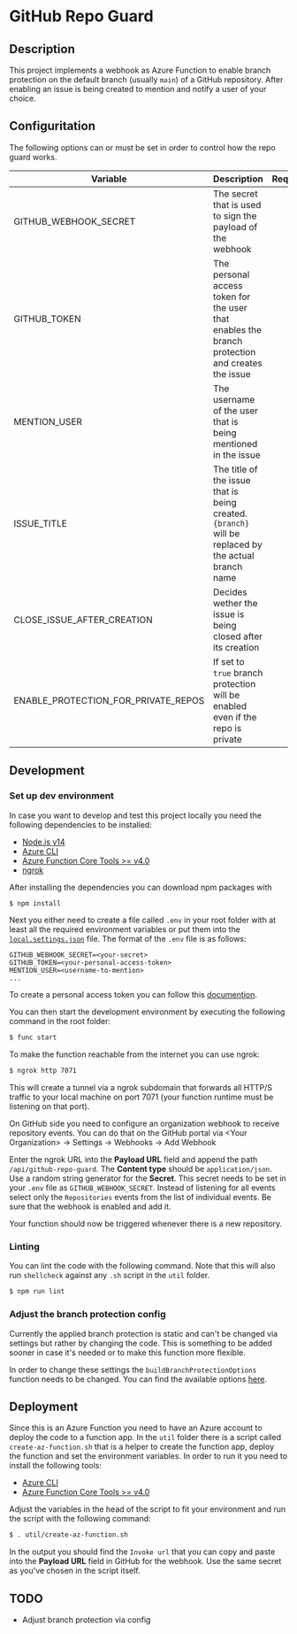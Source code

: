 GitHub Repo Guard
=================

Description
-----------

This project implements a webhook as Azure Function to enable branch protection on the default branch (usually `main`) of a GitHub repository. After enabling an issue is being created to mention and notify a user of your choice.

Configuritation
--------------

The following options can or must be set in order to control how the repo guard works.

|Variable | Description | Required? | Default|
|---------|-------------|:---------:|--------|
| GITHUB_WEBHOOK_SECRET | The secret that is used to sign the payload of the webhook | ✅ | |
| GITHUB_TOKEN | The personal access token for the user that enables the branch protection and creates the issue | ✅ | |
| MENTION_USER | The username of the user that is being mentioned in the issue | ✅ | |
| ISSUE_TITLE | The title of the issue that is being created. `{branch}` will be replaced by the actual branch name | ❌ | `Branch protection for {branch} enabled` |
| CLOSE_ISSUE_AFTER_CREATION | Decides wether the issue is being closed after its creation | ❌ | `true` |
| ENABLE_PROTECTION_FOR_PRIVATE_REPOS | If set to `true` branch protection will be enabled even if the repo is private | ❌ | `false` |

Development
-----------

### Set up dev environment

In case you want to develop and test this project locally you need the following dependencies to be installed:

- [Node.js v14](https://nodejs.org/en/download/)
- [Azure CLI](https://docs.microsoft.com/en-us/cli/azure/install-azure-cli)
- [Azure Function Core Tools >= v4.0](https://github.com/Azure/azure-functions-core-tools/releases)
- [ngrok](https://ngrok.com/download)

After installing the dependencies you can download npm packages with

```bash
$ npm install
```

Next you either need to create a file called `.env` in your root folder with at least all the required environment variables or put them into the [`local.settings.json`](https://docs.microsoft.com/en-us/azure/azure-functions/functions-run-local#local-settings) file. The format of the `.env` file is as follows:

```
GITHUB_WEBHOOK_SECRET=<your-secret>
GITHUB_TOKEN=<your-personal-access-token>
MENTION_USER=<username-to-mention>
...
```

To create a personal access token you can follow this [documention](https://docs.github.com/en/authentication/keeping-your-account-and-data-secure/creating-a-personal-access-token).

You can then start the development environment by executing the following command in the root folder:

```bash
$ func start
```

To make the function reachable from the internet you can use ngrok:

```sh
$ ngrok http 7071
```

This will create a tunnel via a ngrok subdomain that forwards all HTTP/S traffic to your local machine on port 7071 (your function runtime must be listening on that port).

On GitHub side you need to configure an organization webhook to receive repository events. You can do that on the GitHub portal via \<Your Organization\> -> Settings -> Webhooks -> Add Webhook

Enter the ngrok URL into the **Payload URL** field and append the path `/api/github-repo-guard`. The **Content type** should be `application/json`. Use a random string generator for the **Secret**. This secret needs to be set in your `.env` file as `GITHUB_WEBHOOK_SECRET`. Instead of listening for all events select only the `Repositories` events from the list of individual events. Be sure that the webhook is enabled and add it.

Your function should now be triggered whenever there is a new repository.

### Linting

You can lint the code with the following command. Note that this will also run `shellcheck` against any `.sh` script in the `util` folder.

```sh
$ npm run lint
```

### Adjust the branch protection config

Currently the applied branch protection is static and can't be changed via settings but rather by changing the code. This is something to be added sooner in case it's needed or to make this function more flexible.

In order to change these settings the `buildBranchProtectionOptions` function needs to be changed. You can find the available options [here](https://docs.github.com/en/rest/reference/branches#update-branch-protection).

Deployment
----------

Since this is an Azure Function you need to have an Azure account to deploy the code to a function app. In the `util` folder there is a script called `create-az-function.sh` that is a helper to create the function app, deploy the function and set the environment variables. In order to run it you need to install the following tools:

- [Azure CLI](https://docs.microsoft.com/en-us/cli/azure/install-azure-cli)
- [Azure Function Core Tools >= v4.0](https://github.com/Azure/azure-functions-core-tools/releases)

Adjust the variables in the head of the script to fit your environment and run the script with the following command:

```sh
$ . util/create-az-function.sh
```

In the output you should find the `Invoke url` that you can copy and paste into the **Payload URL** field in GitHub for the webhook. Use the same secret as you've chosen in the script itself.

TODO
----

- Adjust branch protection via config